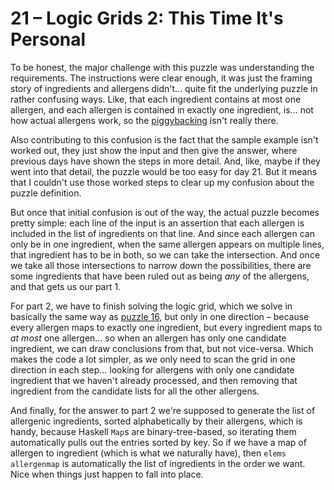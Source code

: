 # 21 &ndash; Logic Grids 2: This Time It's Personal
To be honest, the major challenge with this puzzle was understanding the requirements. The instructions were clear enough, it was just the framing story of ingredients and allergens didn't... quite fit the underlying puzzle in rather confusing ways. Like, that each ingredient contains at most one allergen, and each allergen is contained in exactly one ingredient, is... not how actual allergens work, so the [piggybacking](https://magic.wizards.com/en/articles/archive/making-magic/piggybacking-2012-08-16) isn't really there.

Also contributing to this confusion is the fact that the sample example isn't worked out, they just show the input and then give the answer, where previous days have shown the steps in more detail. And, like, maybe if they went into that detail, the puzzle would be too easy for day 21. But it means that I couldn't use those worked steps to clear up my confusion about the puzzle definition.

But once that initial confusion is out of the way, the actual puzzle becomes pretty simple: each line of the input is an assertion that each allergen is included in the list of ingredients on that line. And since each allergen can only be in one ingredient, when the same allergen appears on multiple lines, that ingredient has to be in both, so we can take the intersection. And once we take all those intersections to narrow down the possibilities, there are some ingredients that have been ruled out as being _any_ of the allergens, and that gets us our part 1.

For part 2, we have to finish solving the logic grid, which we solve in basically the same way as [puzzle 16](16.md), but only in one direction &ndash; because every allergen maps to exactly one ingredient, but every ingredient maps to _at most_ one allergen... so when an allergen has only one candidate ingredient, we can draw conclusions from that, but not vice-versa. Which makes the code a lot simpler, as we only need to scan the grid in one direction in each step... looking for allergens with only one candidate ingredient that we haven't already processed, and then removing that ingredient from the candidate lists for all the other allergens.

And finally, for the answer to part 2 we're supposed to generate the list of allergenic ingredients, sorted alphabetically by their allergens, which is handy, because Haskell `Map`s are binary-tree-based, so iterating them automatically pulls out the entries sorted by key. So if we have a map of allergen to ingredient (which is what we naturally have), then `elems allergenmap` is automatically the list of ingredients in the order we want. Nice when things just happen to fall into place.
